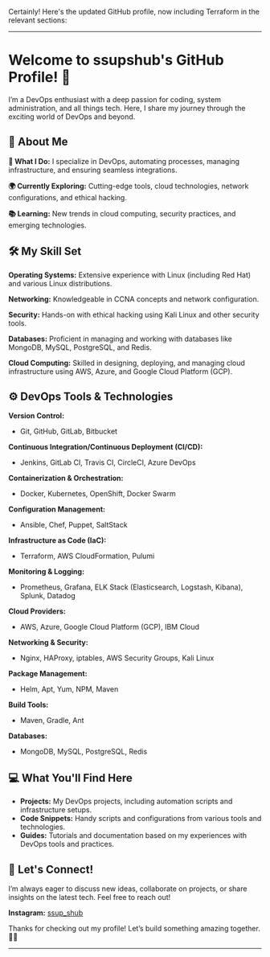 Certainly! Here's the updated GitHub profile, now including Terraform in the relevant sections:

---

# Welcome to ssupshub's GitHub Profile! 👋

I’m a DevOps enthusiast with a deep passion for coding, system administration, and all things tech. Here, I share my journey through the exciting world of DevOps and beyond.

## 🚀 About Me

**🔧 What I Do:** I specialize in DevOps, automating processes, managing infrastructure, and ensuring seamless integrations.

**🌍 Currently Exploring:** Cutting-edge tools, cloud technologies, network configurations, and ethical hacking.

**📚 Learning:** New trends in cloud computing, security practices, and emerging technologies.

## 🛠️ My Skill Set

**Operating Systems:** Extensive experience with Linux (including Red Hat) and various Linux distributions.

**Networking:** Knowledgeable in CCNA concepts and network configuration.

**Security:** Hands-on with ethical hacking using Kali Linux and other security tools.

**Databases:** Proficient in managing and working with databases like MongoDB, MySQL, PostgreSQL, and Redis.

**Cloud Computing:** Skilled in designing, deploying, and managing cloud infrastructure using AWS, Azure, and Google Cloud Platform (GCP).

## ⚙️ DevOps Tools & Technologies

**Version Control:**
- Git, GitHub, GitLab, Bitbucket

**Continuous Integration/Continuous Deployment (CI/CD):**
- Jenkins, GitLab CI, Travis CI, CircleCI, Azure DevOps

**Containerization & Orchestration:**
- Docker, Kubernetes, OpenShift, Docker Swarm

**Configuration Management:**
- Ansible, Chef, Puppet, SaltStack

**Infrastructure as Code (IaC):**
- Terraform, AWS CloudFormation, Pulumi

**Monitoring & Logging:**
- Prometheus, Grafana, ELK Stack (Elasticsearch, Logstash, Kibana), Splunk, Datadog

**Cloud Providers:**
- AWS, Azure, Google Cloud Platform (GCP), IBM Cloud

**Networking & Security:**
- Nginx, HAProxy, iptables, AWS Security Groups, Kali Linux

**Package Management:**
- Helm, Apt, Yum, NPM, Maven

**Build Tools:**
- Maven, Gradle, Ant

**Databases:**
- MongoDB, MySQL, PostgreSQL, Redis

## 💻 What You'll Find Here

- **Projects:** My DevOps projects, including automation scripts and infrastructure setups.
- **Code Snippets:** Handy scripts and configurations from various tools and technologies.
- **Guides:** Tutorials and documentation based on my experiences with DevOps tools and practices.

## 🌟 Let's Connect!

I’m always eager to discuss new ideas, collaborate on projects, or share insights on the latest tech. Feel free to reach out!

**Instagram:** [ssup_shub](https://www.instagram.com/ssup_shub)

Thanks for checking out my profile! Let’s build something amazing together. 🚀🔧

---
